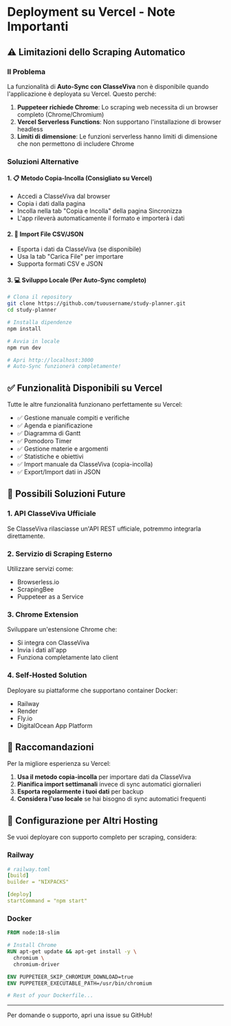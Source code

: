 # Deployment su Vercel - Note Importanti

## ⚠️ Limitazioni dello Scraping Automatico

### Il Problema
La funzionalità di **Auto-Sync con ClasseViva** non è disponibile quando l'applicazione è deployata su Vercel. Questo perché:

1. **Puppeteer richiede Chrome**: Lo scraping web necessita di un browser completo (Chrome/Chromium)
2. **Vercel Serverless Functions**: Non supportano l'installazione di browser headless
3. **Limiti di dimensione**: Le funzioni serverless hanno limiti di dimensione che non permettono di includere Chrome

### Soluzioni Alternative

#### 1. 📋 **Metodo Copia-Incolla** (Consigliato su Vercel)
- Accedi a ClasseViva dal browser
- Copia i dati dalla pagina
- Incolla nella tab "Copia e Incolla" della pagina Sincronizza
- L'app rileverà automaticamente il formato e importerà i dati

#### 2. 📁 **Import File CSV/JSON**
- Esporta i dati da ClasseViva (se disponibile)
- Usa la tab "Carica File" per importare
- Supporta formati CSV e JSON

#### 3. 💻 **Sviluppo Locale** (Per Auto-Sync completo)
```bash
# Clona il repository
git clone https://github.com/tuousername/study-planner.git
cd study-planner

# Installa dipendenze
npm install

# Avvia in locale
npm run dev

# Apri http://localhost:3000
# Auto-Sync funzionerà completamente!
```

## ✅ Funzionalità Disponibili su Vercel

Tutte le altre funzionalità funzionano perfettamente su Vercel:

- ✅ Gestione manuale compiti e verifiche
- ✅ Agenda e pianificazione
- ✅ Diagramma di Gantt
- ✅ Pomodoro Timer
- ✅ Gestione materie e argomenti
- ✅ Statistiche e obiettivi
- ✅ Import manuale da ClasseViva (copia-incolla)
- ✅ Export/Import dati in JSON

## 🚀 Possibili Soluzioni Future

### 1. **API ClasseViva Ufficiale**
Se ClasseViva rilasciasse un'API REST ufficiale, potremmo integrarla direttamente.

### 2. **Servizio di Scraping Esterno**
Utilizzare servizi come:
- Browserless.io
- ScrapingBee
- Puppeteer as a Service

### 3. **Chrome Extension**
Sviluppare un'estensione Chrome che:
- Si integra con ClasseViva
- Invia i dati all'app
- Funziona completamente lato client

### 4. **Self-Hosted Solution**
Deployare su piattaforme che supportano container Docker:
- Railway
- Render
- Fly.io
- DigitalOcean App Platform

## 📝 Raccomandazioni

Per la migliore esperienza su Vercel:

1. **Usa il metodo copia-incolla** per importare dati da ClasseViva
2. **Pianifica import settimanali** invece di sync automatici giornalieri
3. **Esporta regolarmente i tuoi dati** per backup
4. **Considera l'uso locale** se hai bisogno di sync automatici frequenti

## 🔧 Configurazione per Altri Hosting

Se vuoi deployare con supporto completo per scraping, considera:

### Railway
```yaml
# railway.toml
[build]
builder = "NIXPACKS"

[deploy]
startCommand = "npm start"
```

### Docker
```dockerfile
FROM node:18-slim

# Install Chrome
RUN apt-get update && apt-get install -y \
  chromium \
  chromium-driver

ENV PUPPETEER_SKIP_CHROMIUM_DOWNLOAD=true
ENV PUPPETEER_EXECUTABLE_PATH=/usr/bin/chromium

# Rest of your Dockerfile...
```

---

Per domande o supporto, apri una issue su GitHub!